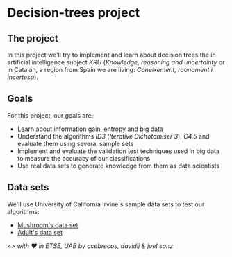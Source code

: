# Decision-trees project
## The project
In this project we'll try to implement and learn about decision trees the in artificial intelligence subject _KRU_ (_Knowledge, reasoning and uncertainty_ or in Catalan, a region from Spain we are living: _Coneixement, raonament i incertesa_).

## Goals
For this project, our goals are:
 - Learn about information gain, entropy and big data
 - Understand the algorithms _ID3_ (_Iterative Dichotomiser 3_), _C4.5_ and evaluate them using several sample sets
 - Implement and evaluate the validation test techniques used in big data to measure the accuracy of our classifications
 - Use real data sets to generate knowledge from them as data scientists

## Data sets
We'll use University of California Irvine's sample data sets to test our algorithms:
 - [Mushroom's data set](http://archive.ics.uci.edu/ml/datasets/Mushroom)
 - [Adult's data set](http://archive.ics.uci.edu/ml/datasets/Adult)


*\<\> with ♥ in ETSE, UAB by ccebrecos, davidlj &amp; joel.sanz*
